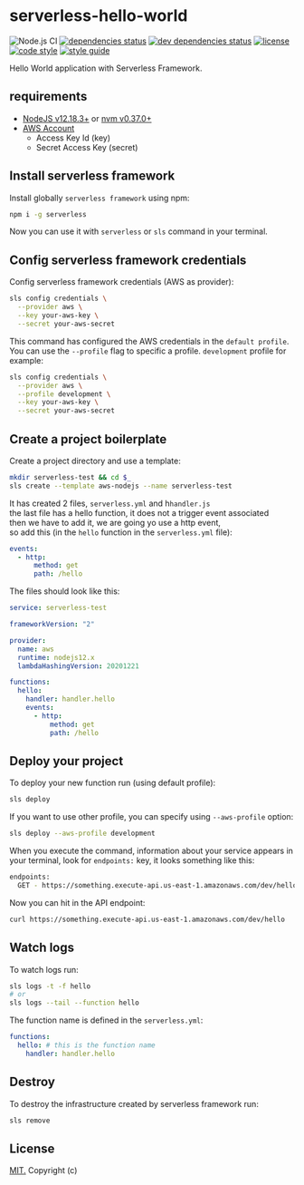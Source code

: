 # serverless-hello-world

![Node.js CI](https://github.com/gAmadorH/serverless-hello-world/workflows/Node.js%20CI/badge.svg)
[![dependencies status](https://david-dm.org/gAmadorH/serverless-hello-world.svg)](https://david-dm.org/gAmadorH/serverless-hello-world)
[![dev dependencies status](https://david-dm.org/gAmadorH/serverless-hello-world/dev-status.svg)](https://david-dm.org/gAmadorH/serverless-hello-world#info=devDependencies)
[![license](https://img.shields.io/github/license/gAmadorH/serverless-hello-world.svg?color=blue)](https://github.com/gAmadorH/serverless-hello-world/blob/master/LICENSE)
[![code style](https://img.shields.io/badge/code_style-eslint-blueviolet.svg)](https://eslint.org/)
[![style guide](https://img.shields.io/badge/style_guide-airbnb-ff69b4.svg)](https://github.com/airbnb/javascript)

Hello World application with Serverless Framework.

## requirements

- [NodeJS v12.18.3+](https://nodejs.org/en/) or [nvm v0.37.0+](https://github.com/nvm-sh/nvm/releases/tag/v0.37.0)
- [AWS Account](https://aws.amazon.com/)
  - Access Key Id (key)
  - Secret Access Key (secret)

## Install serverless framework

Install globally `serverless framework` using npm:

```bash
npm i -g serverless
```

Now you can use it with `serverless` or `sls` command in your terminal.

## Config serverless framework credentials

Config serverless framework credentials (AWS as provider):

```bash
sls config credentials \
  --provider aws \
  --key your-aws-key \
  --secret your-aws-secret
```

This command has configured the AWS credentials in the `default profile`.  
You can use the `--profile` flag to specific a profile.
`development` profile for example:

```bash
sls config credentials \
  --provider aws \
  --profile development \
  --key your-aws-key \
  --secret your-aws-secret
```

## Create a project boilerplate

Create a project directory and use a template:

```bash
mkdir serverless-test && cd $_
sls create --template aws-nodejs --name serverless-test
```

It has created 2 files, `serverless.yml` and h`handler.js`  
the last file has a hello function, it does not a trigger event associated  
then we have to add it, we are going yo use a http event,  
so add this (in the `hello` function in the `serverless.yml` file):

```yml
events:
  - http:
      method: get
      path: /hello
```

The files should look like this:

```yml
service: serverless-test

frameworkVersion: "2"

provider:
  name: aws
  runtime: nodejs12.x
  lambdaHashingVersion: 20201221

functions:
  hello:
    handler: handler.hello
    events:
      - http:
          method: get
          path: /hello
```

## Deploy your project

To deploy your new function run (using default profile):

```bash
sls deploy
```

If you want to use other profile, you can specify using `--aws-profile` option:

```bash
sls deploy --aws-profile development
```

When you execute the command, information about your service appears in your terminal,
look for `endpoints:` key, it looks something like this:

```bash
endpoints:
  GET - https://something.execute-api.us-east-1.amazonaws.com/dev/hello
```

Now you can hit in the API endpoint:

```bash
curl https://something.execute-api.us-east-1.amazonaws.com/dev/hello
```

## Watch logs

To watch logs run:

```bash
sls logs -t -f hello
# or
sls logs --tail --function hello
```

The function name is defined in the `serverless.yml`:

```yml
functions:
  hello: # this is the function name
    handler: handler.hello
```

## Destroy

To destroy the infrastructure created by serverless framework run:

```bash
sls remove
```

## License

[MIT.](./LICENSE) Copyright (c)
